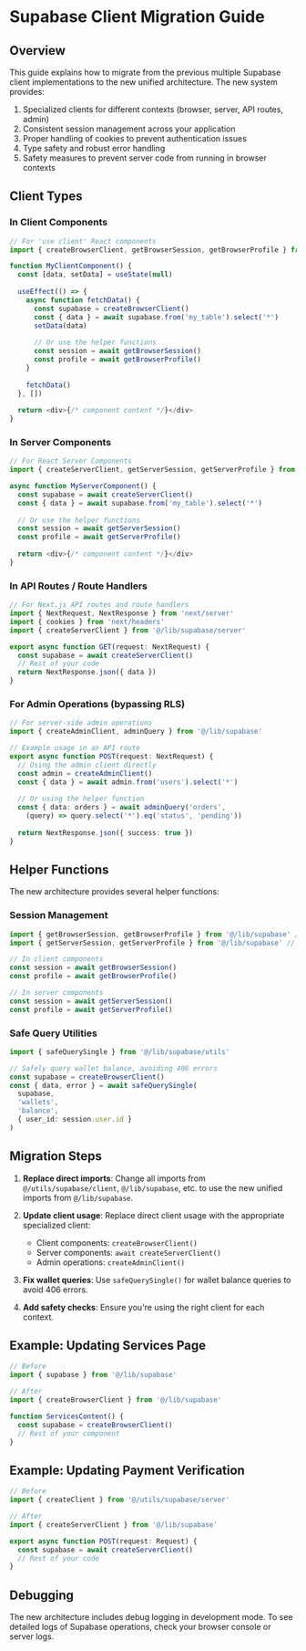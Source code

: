 # Supabase Client Migration Guide

## Overview

This guide explains how to migrate from the previous multiple Supabase client implementations to the new unified architecture. The new system provides:

1. Specialized clients for different contexts (browser, server, API routes, admin)
2. Consistent session management across your application
3. Proper handling of cookies to prevent authentication issues
4. Type safety and robust error handling
5. Safety measures to prevent server code from running in browser contexts

## Client Types

### In Client Components

```typescript
// For 'use client' React components
import { createBrowserClient, getBrowserSession, getBrowserProfile } from '@/lib/supabase'

function MyClientComponent() {
  const [data, setData] = useState(null)
  
  useEffect(() => {
    async function fetchData() {
      const supabase = createBrowserClient()
      const { data } = await supabase.from('my_table').select('*')
      setData(data)
      
      // Or use the helper functions
      const session = await getBrowserSession()
      const profile = await getBrowserProfile()
    }
    
    fetchData()
  }, [])
  
  return <div>{/* component content */}</div>
}
```

### In Server Components

```typescript
// For React Server Components
import { createServerClient, getServerSession, getServerProfile } from '@/lib/supabase'

async function MyServerComponent() {
  const supabase = await createServerClient()
  const { data } = await supabase.from('my_table').select('*')
  
  // Or use the helper functions
  const session = await getServerSession()
  const profile = await getServerProfile()
  
  return <div>{/* component content */}</div>
}
```

### In API Routes / Route Handlers

```typescript
// For Next.js API routes and route handlers
import { NextRequest, NextResponse } from 'next/server'
import { cookies } from 'next/headers'
import { createServerClient } from '@/lib/supabase/server'

export async function GET(request: NextRequest) {
  const supabase = await createServerClient()
  // Rest of your code
  return NextResponse.json({ data })
}
```

### For Admin Operations (bypassing RLS)

```typescript
// For server-side admin operations
import { createAdminClient, adminQuery } from '@/lib/supabase'

// Example usage in an API route
export async function POST(request: NextRequest) {
  // Using the admin client directly
  const admin = createAdminClient()
  const { data } = await admin.from('users').select('*')
  
  // Or using the helper function
  const { data: orders } = await adminQuery('orders', 
    (query) => query.select('*').eq('status', 'pending'))
  
  return NextResponse.json({ success: true })
}
```

## Helper Functions

The new architecture provides several helper functions:

### Session Management

```typescript
import { getBrowserSession, getBrowserProfile } from '@/lib/supabase' // For client components
import { getServerSession, getServerProfile } from '@/lib/supabase' // For server components

// In client components
const session = await getBrowserSession()
const profile = await getBrowserProfile()

// In server components
const session = await getServerSession()
const profile = await getServerProfile()
```

### Safe Query Utilities

```typescript
import { safeQuerySingle } from '@/lib/supabase/utils'

// Safely query wallet balance, avoiding 406 errors
const supabase = createBrowserClient()
const { data, error } = await safeQuerySingle(
  supabase,
  'wallets',
  'balance',
  { user_id: session.user.id }
)
```

## Migration Steps

1. **Replace direct imports**: Change all imports from `@/utils/supabase/client`, `@/lib/supabase`, etc. to use the new unified imports from `@/lib/supabase`.

2. **Update client usage**: Replace direct client usage with the appropriate specialized client:
   - Client components: `createBrowserClient()`
   - Server components: `await createServerClient()`
   - Admin operations: `createAdminClient()`

3. **Fix wallet queries**: Use `safeQuerySingle()` for wallet balance queries to avoid 406 errors.

4. **Add safety checks**: Ensure you're using the right client for each context.

## Example: Updating Services Page

```typescript
// Before
import { supabase } from '@/lib/supabase'

// After
import { createBrowserClient } from '@/lib/supabase'

function ServicesContent() {
  const supabase = createBrowserClient()
  // Rest of your component
}
```

## Example: Updating Payment Verification

```typescript
// Before
import { createClient } from '@/utils/supabase/server'

// After
import { createServerClient } from '@/lib/supabase'

export async function POST(request: Request) {
  const supabase = await createServerClient()
  // Rest of your code
}
```

## Debugging

The new architecture includes debug logging in development mode. To see detailed logs of Supabase operations, check your browser console or server logs.
